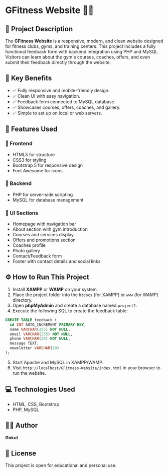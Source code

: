 
# GFitness Website 🏋️‍♂️

## 📄 Project Description
The **GFitness Website** is a responsive, modern, and clean website designed for fitness clubs, gyms, and training centers. This project includes a fully functional feedback form with backend integration using PHP and MySQL. Visitors can learn about the gym's courses, coaches, offers, and even submit their feedback directly through the website.

## 🎯 Key Benefits
- ✅ Fully responsive and mobile-friendly design.
- ✅ Clean UI with easy navigation.
- ✅ Feedback form connected to MySQL database.
- ✅ Showcases courses, offers, coaches, and gallery.
- ✅ Simple to set up on local or web servers.

## 🚀 Features Used
### 🔹 Frontend
- HTML5 for structure
- CSS3 for styling
- Bootstrap 5 for responsive design
- Font Awesome for icons

### 🔹 Backend
- PHP for server-side scripting
- MySQL for database management

### 🔹 UI Sections
- Homepage with navigation bar
- About section with gym introduction
- Courses and services display
- Offers and promotions section
- Coaches profile
- Photo gallery
- Contact/Feedback form
- Footer with contact details and social links

## ⚙️ How to Run This Project
1. Install **XAMPP** or **WAMP** on your system.
2. Place the project folder into the `htdocs` (for XAMPP) or `www` (for WAMP) directory.
3. Open **phpMyAdmin** and create a database named `project2`.
4. Execute the following SQL to create the feedback table:
```sql
CREATE TABLE feedback (
  id INT AUTO_INCREMENT PRIMARY KEY,
  name VARCHAR(255) NOT NULL,
  email VARCHAR(255) NOT NULL,
  phone VARCHAR(20) NOT NULL,
  message TEXT,
  newsletter VARCHAR(10)
);
```
5. Start Apache and MySQL in XAMPP/WAMP.
6. Visit `http://localhost/GFitness-Website/index.html` in your browser to run the website.

## 💻 Technologies Used
- HTML, CSS, Bootstrap
- PHP, MySQL

## 👨‍💻 Author
**Gokul**

## 📜 License
This project is open for educational and personal use.
